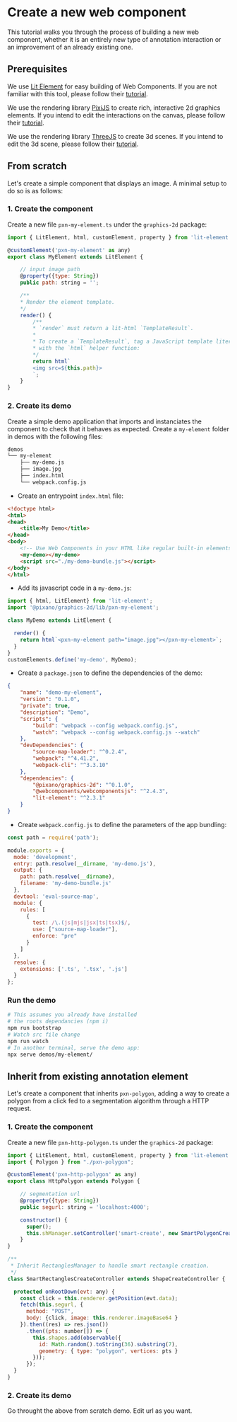 # Create a new web component

This tutorial walks you through the process of building a new web component, whether it is an entirely new type of annotation interaction or an improvement of an already existing one.

## Prerequisites

We use [Lit Element](https://lit-element.polymer-project.org/) for easy building of Web Components. If you are not familiar with this tool, please follow their [tutorial](https://lit-element.polymer-project.org/try).

We use the rendering library [PixiJS](https://www.pixijs.com/) to create rich, interactive 2d graphics elements. If you intend to edit the interactions on the canvas, please follow their [tutorial](https://github.com/kittykatattack/learningPixi).

We use the rendering library [ThreeJS](https://threejs.org/) to create 3d scenes. If you intend to edit the 3d scene, please follow their [tutorial](https://threejs.org/docs/#manual/en/introduction/Useful-links).

## From scratch

Let's create a simple component that displays an image. A minimal setup to do so is as follows:

### 1. Create the component

Create a new file `pxn-my-element.ts` under the `graphics-2d` package:

```javascript
import { LitElement, html, customElement, property } from 'lit-element';

@customElement('pxn-my-element' as any)
export class MyElement extends LitElement {

    // input image path
    @property({type: String})
    public path: string = '';

    /**
    * Render the element template.
    */
    render() {
        /**
        * `render` must return a lit-html `TemplateResult`.
        *
        * To create a `TemplateResult`, tag a JavaScript template literal
        * with the `html` helper function:
        */
        return html`
        <img src=${this.path}>
        `;
    }
}
```

### 2. Create its demo

Create a simple demo application that imports and instanciates the component to check that it behaves as expected. Create a `my-element` folder in demos with the following files:
```bash
demos
└── my-element
    ├── my-demo.js
    ├── image.jpg
    ├── index.html
    └── webpack.config.js
```
   
- Create an entrypoint `index.html` file:
```html
<!doctype html>
<html>
<head>
    <title>My Demo</title>
</head>
<body>
    <!-- Use Web Components in your HTML like regular built-in elements. -->
    <my-demo></my-demo>
    <script src="./my-demo-bundle.js"></script>
</body>
</html>
```

- Add its javascript code in a `my-demo.js`:
```javascript
import { html, LitElement} from 'lit-element';
import '@pixano/graphics-2d/lib/pxn-my-element';

class MyDemo extends LitElement {

  render() {
    return html`<pxn-my-element path="image.jpg"></pxn-my-element>`;
  }
}
customElements.define('my-demo', MyDemo);
```

- Create a `package.json` to define the dependencies of the demo:
```json
{
    "name": "demo-my-element",
    "version": "0.1.0",
    "private": true,
    "description": "Demo",
    "scripts": {
        "build": "webpack --config webpack.config.js",
        "watch": "webpack --config webpack.config.js --watch"
    },
    "devDependencies": {
        "source-map-loader": "^0.2.4",
        "webpack": "^4.41.2",
        "webpack-cli": "^3.3.10"
    },
    "dependencies": {
        "@pixano/graphics-2d": "^0.1.0",
        "@webcomponents/webcomponentsjs": "^2.4.3",
        "lit-element": "^2.3.1"
    }
}
```

- Create `webpack.config.js` to define the parameters of the app bundling:
```js
const path = require('path');

module.exports = {
  mode: 'development',
  entry: path.resolve(__dirname, 'my-demo.js'),
  output: {
    path: path.resolve(__dirname),
    filename: 'my-demo-bundle.js'
  },
  devtool: 'eval-source-map',
  module: {
    rules: [
      {
        test: /\.(js|mjs|jsx|ts|tsx)$/,
        use: ["source-map-loader"],
        enforce: "pre"
      }
    ]
  },
  resolve: {
    extensions: ['.ts', '.tsx', '.js']
  }
};
```

### Run the demo
```bash
# This assumes you already have installed
# the roots dependancies (npm i)
npm run bootstrap
# Watch src file change
npm run watch
# In another terminal, serve the demo app:
npx serve demos/my-element/
```

## Inherit from existing annotation element

Let's create a component that inherits `pxn-polygon`, adding a way to create a polygon from a click fed to a segmentation algorithm through a HTTP request.

### 1. Create the component

Create a new file `pxn-http-polygon.ts` under the `graphics-2d` package:

```javascript
import { LitElement, html, customElement, property } from 'lit-element';
import { Polygon } from "./pxn-polygon";

@customElement('pxn-http-polygon' as any)
export class HttpPolygon extends Polygon {

    // segmentation url
    @property({type: String})
    public segurl: string = 'localhost:4000';

    constructor() {
      super();
      this.shManager.setController('smart-create', new SmartPolygonCreateController(this.renderer, this.shapes));
    }
}

/**
 * Inherit RectanglesManager to handle smart rectangle creation.
 */
class SmartRectanglesCreateController extends ShapeCreateController {

  protected onRootDown(evt: any) {
    const click = this.renderer.getPosition(evt.data);
    fetch(this.segurl, {
      method: "POST",
      body: {click, image: this.renderer.imageBase64 }
    }).then((res) => res.json())
      .then((pts: number[]) => {
        this.shapes.add(observable({
          id: Math.random().toString(36).substring(7),
          geometry: { type: "polygon", vertices: pts }
        }));
      });
  }
}
```

### 2. Create its demo

Go throught the above from scratch demo. Edit url as you want.